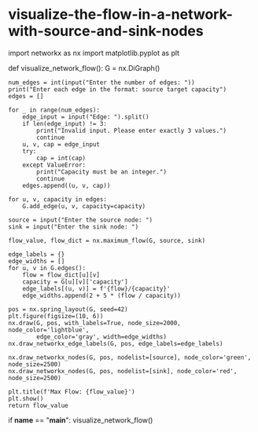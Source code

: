 # visualize-the-flow-in-a-network-with-source-and-sink-nodes
import networkx as nx
import matplotlib.pyplot as plt

def visualize_network_flow():
    G = nx.DiGraph()

    num_edges = int(input("Enter the number of edges: "))
    print("Enter each edge in the format: source target capacity")
    edges = []

    for _ in range(num_edges):
        edge_input = input("Edge: ").split()
        if len(edge_input) != 3:
            print("Invalid input. Please enter exactly 3 values.")
            continue
        u, v, cap = edge_input
        try:
            cap = int(cap)
        except ValueError:
            print("Capacity must be an integer.")
            continue
        edges.append((u, v, cap))

    for u, v, capacity in edges:
        G.add_edge(u, v, capacity=capacity)

    source = input("Enter the source node: ")
    sink = input("Enter the sink node: ")

    flow_value, flow_dict = nx.maximum_flow(G, source, sink)

    edge_labels = {}
    edge_widths = []
    for u, v in G.edges():
        flow = flow_dict[u][v]
        capacity = G[u][v]['capacity']
        edge_labels[(u, v)] = f'{flow}/{capacity}'
        edge_widths.append(2 + 5 * (flow / capacity))

    pos = nx.spring_layout(G, seed=42)
    plt.figure(figsize=(10, 6))
    nx.draw(G, pos, with_labels=True, node_size=2000, node_color='lightblue',
            edge_color='gray', width=edge_widths)
    nx.draw_networkx_edge_labels(G, pos, edge_labels=edge_labels)

    nx.draw_networkx_nodes(G, pos, nodelist=[source], node_color='green', node_size=2500)
    nx.draw_networkx_nodes(G, pos, nodelist=[sink], node_color='red', node_size=2500)

    plt.title(f'Max Flow: {flow_value}')
    plt.show()
    return flow_value


if __name__ == "__main__":
    visualize_network_flow()
